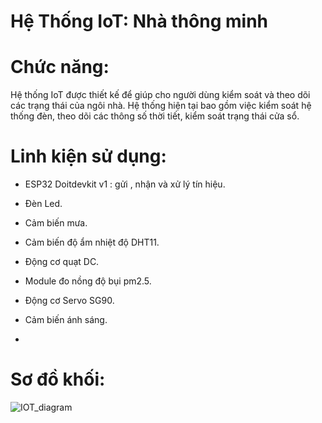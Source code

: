 # Hệ Thống IoT: Nhà thông minh

# Chức năng:

Hệ thống IoT được thiết kế để giúp cho người dùng kiểm soát và theo dõi các trạng thái của ngôi nhà. Hệ thống hiện tại bao gồm việc kiểm soát hệ thống đèn, theo dõi các thông số thời tiết, kiểm soát trạng thái cửa sổ. 

# Linh kiện sử dụng:

* ESP32 Doitdevkit v1 : gửi , nhận và xử lý tín hiệu.
* Đèn Led.
* Cảm biến mưa.
* Cảm biến độ ẩm nhiệt độ DHT11.
* Động cơ quạt DC.
* Module đo nồng độ bụi pm2.5.
* Động cơ Servo SG90.
* Cảm biến ánh sáng.

* 


# Sơ đồ khối:
![IOT_diagram]()

